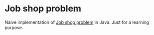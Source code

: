 Job shop problem
================

Naive implementation of [Job shop problem](https://en.wikipedia.org/wiki/Job_shop_scheduling) in Java. Just for a learning purpose.

